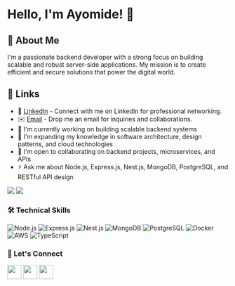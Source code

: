 # Hello, I'm Ayomide! 👋

## 🚀 About Me
I'm a passionate backend developer with a strong focus on building scalable and robust server-side applications. My mission is to create efficient and secure solutions that power the digital world.

## 🔗 Links
* 🤝 [LinkedIn](https://www.linkedin.com/in/ayomide-sherif-72b035243) - Connect with me on LinkedIn for professional networking.
* ✉️ [Email](mailto:ayomidesherif2019@gmail.com) - Drop me an email for inquiries and collaborations.
* 🚀  I'm currently working on building scalable backend systems
* 🧠  I'm expanding my knowledge in software architecture, design patterns, and cloud technologies
* 🤝  I'm open to collaborating on backend projects, microservices, and APIs
* ⚡  Ask me about Node.js, Express.js, Nest.js, MongoDB, PostgreSQL, and RESTful API design

<a href="https://x.com/iamayom93173603" target="_blank" rel="noreferrer"><img
src="https://img.shields.io/twitter/follow/iamayom93173603?logo=twitter&style=for-the-badge&color=f97316&labelColor=000000"
/></a>
<a href="https://www.github.com/Iamayomi" target="_blank" rel="noreferrer"><img
src="https://img.shields.io/github/followers/Iamayomi?logo=github&style=for-the-badge&color=f97316&labelColor=000000" /></a>


### 🛠️ Technical Skills

![Node.js](https://img.shields.io/badge/-Node.js-339933?style=flat-square&logo=node.js&logoColor=white)
![Express.js](https://img.shields.io/badge/-Express.js-000000?style=flat-square&logo=express&logoColor=white)
![Nest.js](https://img.shields.io/badge/-Nest.js-E0234E?style=flat-square&logo=nestjs&logoColor=white)
![MongoDB](https://img.shields.io/badge/-MongoDB-47A248?style=flat-square&logo=mongodb&logoColor=white)
![PostgreSQL](https://img.shields.io/badge/-PostgreSQL-336791?style=flat-square&logo=postgresql&logoColor=white)
![Docker](https://img.shields.io/badge/-Docker-2496ED?style=flat-square&logo=docker&logoColor=white)
![AWS](https://img.shields.io/badge/-AWS-232F3E?style=flat-square&logo=amazon-aws&logoColor=white)
![TypeScript](https://img.shields.io/badge/-TypeScript-3178C6?style=flat-square&logo=typescript&logoColor=white)

### 🔗 Let's Connect

<p align="left">
  <a href="https://www.linkedin.com/in/ayomide-amodu-72b035243" target="_blank" rel="noreferrer"><img src="https://raw.githubusercontent.com/Iamayomi/readme-generator/main/public/icons/socials/linkedin.svg" width="32" height="32" /></a>
  <a href="https://www.github.com/Iamayomi" target="_blank" rel="noreferrer"><img src="https://raw.githubusercontent.com/Iamayomi/readme-generator/main/public/icons/socials/github-dark.svg" width="32" height="32" /></a>
  <a href="https://www.twitter.com/your_twitter_handle" target="_blank" rel="noreferrer"><img src="https://raw.githubusercontent.com/Iamayomi/readme-generator/main/public/icons/socials/twitter.svg" width="32" height="32" /></a>
</p>
